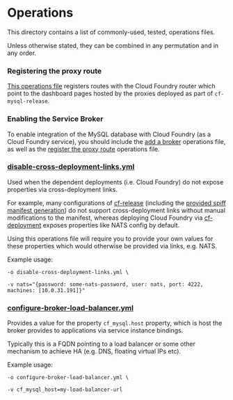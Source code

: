 # Operations

This directory contains a list of commonly-used, tested, operations files.

Unless otherwise stated, they can be combined in any permutation and in any order.

### Registering the proxy route

[This operations file](https://github.com/cloudfoundry/cf-mysql-deployment/tree/master/operations/register-proxy-route.yml)
 registers routes with the Cloud Foundry router which point to the dashboard pages hosted by the proxies deployed as part of `cf-mysql-release`.


### Enabling the Service Broker

To enable integration of the MySQL database with Cloud Foundry (as a Cloud Foundry service), you should include the
[add a broker](https://github.com/cloudfoundry/cf-mysql-deployment/tree/master/operations/add-broker.yml)
operations file, as well as the [register the proxy route](https://github.com/cloudfoundry/cf-mysql-deployment/tree/master/operations/register-proxy-route.yml)
operations file.


### [disable-cross-deployment-links.yml](https://github.com/cloudfoundry/cf-mysql-deployment/tree/master/operations/disable-cross-deployment-links.yml)

Used when the dependent deployments (i.e. Cloud Foundry) do not expose properties
via cross-deployment links.

For example, many configurations of
[cf-release](https://github.com/cloudfoundry/cf-release)
(including the
[provided spiff manifest generation](https://github.com/cloudfoundry/cf-release/blob/master/scripts/generate_deployment_manifest))
do not support cross-deployment links without manual modifications to the manifest,
whereas deploying Cloud Foundry via
[cf-deployment](https://github.com/cloudfoundry/cf-deployment)
exposes properties like NATS config by default.

Using this operations file will require you to provide your own values for these
properties which would otherwise be provided via links, e.g. NATS.

Example usage:

```
-o disable-cross-deployment-links.yml \

-v nats="{password: some-nats-password, user: nats, port: 4222, machines: [10.0.31.191]}"
```

### [configure-broker-load-balancer.yml](https://github.com/cloudfoundry/cf-mysql-deployment/tree/master/operations/configure-broker-load-balancer.yml)

Provides a value for the property `cf_mysql.host` property, which is host the
broker provides to applications via service instance bindings.

Typically this is a FQDN pointing to a load balancer or some other mechanism to
achieve HA (e.g. DNS, floating virtual IPs etc).

Example usage:

```
-o configure-broker-load-balancer.yml \

-v cf_mysql_host=my-load-balancer-url
```
